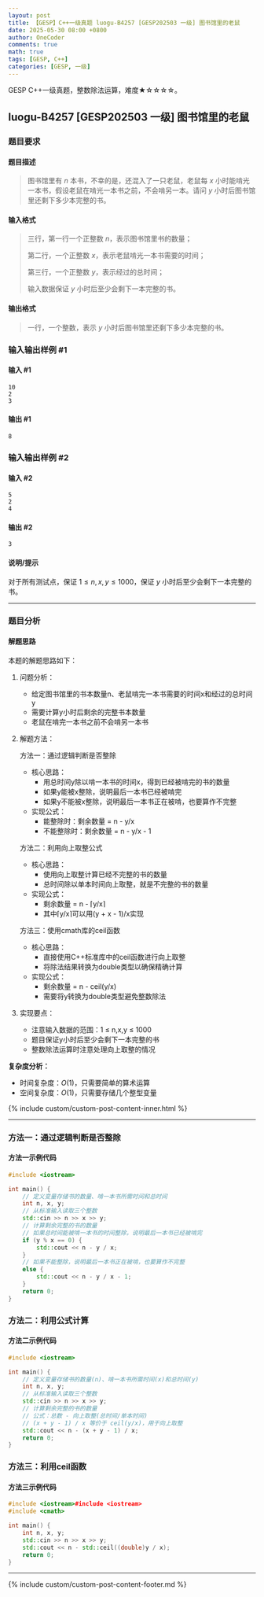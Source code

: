 ```yaml
---
layout: post
title: 【GESP】C++一级真题 luogu-B4257 [GESP202503 一级] 图书馆里的老鼠
date: 2025-05-30 08:00 +0800
author: OneCoder
comments: true
math: true
tags: [GESP, C++]
categories: [GESP, 一级]
---
```

GESP C++一级真题，整数除法运算，难度★☆☆☆☆。

<!--more-->

## luogu-B4257 [GESP202503 一级] 图书馆里的老鼠

### 题目要求

#### 题目描述

>图书馆里有 $n$ 本书，不幸的是，还混入了一只老鼠，老鼠每 $x$ 小时能啃光一本书，假设老鼠在啃光一本书之前，不会啃另一本。请问 $y$ 小时后图书馆里还剩下多少本完整的书。

#### 输入格式

>三行，第一行一个正整数 $n$，表示图书馆里书的数量；
>
>第二行，一个正整数 $x$，表示老鼠啃光一本书需要的时间；
>
>第三行，一个正整数 $y$，表示经过的总时间；
>
>输入数据保证 $y$ 小时后至少会剩下一本完整的书。

#### 输出格式

>一行，一个整数，表示 $y$ 小时后图书馆里还剩下多少本完整的书。

### 输入输出样例 #1

#### 输入 #1

```console
10
2
3
```

#### 输出 #1

```console
8
```

### 输入输出样例 #2

#### 输入 #2

```console
5
2
4
```

#### 输出 #2

```console
3
```

#### 说明/提示

对于所有测试点，保证 $1\leq n,x,y\leq 1000$，保证 $y$ 小时后至少会剩下⼀本完整的书。

---

### 题目分析

#### 解题思路

本题的解题思路如下：

1. 问题分析：
   - 给定图书馆里的书本数量n、老鼠啃完一本书需要的时间x和经过的总时间y
   - 需要计算y小时后剩余的完整书本数量
   - 老鼠在啃完一本书之前不会啃另一本书

2. 解题方法：

   方法一：通过逻辑判断是否整除
   - 核心思路：
     - 用总时间y除以啃一本书的时间x，得到已经被啃完的书的数量
     - 如果y能被x整除，说明最后一本书已经被啃完
     - 如果y不能被x整除，说明最后一本书正在被啃，也要算作不完整
   - 实现公式：
     - 能整除时：剩余数量 = n - y/x
     - 不能整除时：剩余数量 = n - y/x - 1

   方法二：利用向上取整公式
   - 核心思路：
     - 使用向上取整计算已经不完整的书的数量
     - 总时间除以单本时间向上取整，就是不完整的书的数量
   - 实现公式：
     - 剩余数量 = n - ⌈y/x⌉
     - 其中⌈y/x⌉可以用(y + x - 1)/x实现
  
   方法三：使用cmath库的ceil函数
   - 核心思路：
     - 直接使用C++标准库中的ceil函数进行向上取整
     - 将除法结果转换为double类型以确保精确计算
   - 实现公式：
     - 剩余数量 = n - ceil(y/x)
     - 需要将y转换为double类型避免整数除法

3. 实现要点：
   - 注意输入数据的范围：1 ≤ n,x,y ≤ 1000
   - 题目保证y小时后至少会剩下一本完整的书
   - 整数除法运算时注意处理向上取整的情况

**复杂度分析：**

- 时间复杂度：$O(1)$，只需要简单的算术运算
- 空间复杂度：$O(1)$，只需要存储几个整型变量

{% include custom/custom-post-content-inner.html %}

---

### 方法一：通过逻辑判断是否整除

#### 方法一示例代码

```cpp
#include <iostream>

int main() {
    // 定义变量存储书的数量、啃一本书所需时间和总时间
    int n, x, y;
    // 从标准输入读取三个整数
    std::cin >> n >> x >> y;
    // 计算剩余完整的书的数量
    // 如果总时间能被啃一本书的时间整除，说明最后一本书已经被啃完
    if (y % x == 0) {
        std::cout << n - y / x;
    } 
    // 如果不能整除，说明最后一本书正在被啃，也要算作不完整
    else {
        std::cout << n - y / x - 1;
    }
    return 0;
}
```

### 方法二：利用公式计算

#### 方法二示例代码

```cpp
#include <iostream>

int main() {
    // 定义变量存储书的数量(n)、啃一本书所需时间(x)和总时间(y)
    int n, x, y;
    // 从标准输入读取三个整数
    std::cin >> n >> x >> y;
    // 计算剩余完整的书的数量
    // 公式：总数 - 向上取整(总时间/单本时间)
    // (x + y - 1) / x 等价于 ceil(y/x)，用于向上取整
    std::cout << n - (x + y - 1) / x;
    return 0;
}
```

### 方法三：利用ceil函数

#### 方法三示例代码

```cpp
#include <iostream>#include <iostream>
#include <cmath>

int main() {
    int n, x, y;
    std::cin >> n >> x >> y;
    std::cout << n - std::ceil((double)y / x);
    return 0;
}
```

---

{% include custom/custom-post-content-footer.md %}
